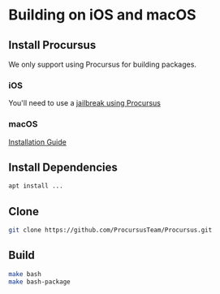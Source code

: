 # Building on iOS and macOS

## Install Procursus

We only support using Procursus for building packages.

### iOS

You'll need to use a [jailbreak using Procursus](../../../Installation/iOS.md)

### macOS

[Installation Guide](../../../Installation/macOS.md)

## Install Dependencies

```bash
apt install ...
```

## Clone

```bash
git clone https://github.com/ProcursusTeam/Procursus.git
```

## Build

```bash
make bash
make bash-package
```
